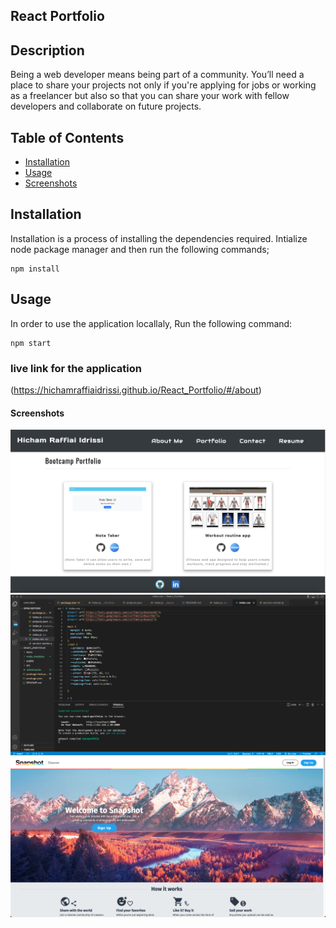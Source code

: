 ## React Portfolio
  

## Description
Being a web developer means being part of a community. You’ll need a place to share your projects not only if you're applying for jobs or working as a freelancer but also so that you can share your work with fellow developers and collaborate on future projects.

## Table of Contents

* [Installation](##Installation)
* [Usage](##Usage)
* [Screenshots](##Screenshots)

## Installation

Installation is a process of installing the dependencies required.
Intialize node package manager and then run the following commands;  
```script
npm install
```  
## Usage

 In order to use the application locallaly, Run the following command:  
```script
npm start
```  
### live link for the application

(https://hichamraffiaidrissi.github.io/React_Portfolio/#/about) 
#### Screenshots

![Screenshots](./src/images/screenshot_1.png)
![Screenshots](./src/images/screenshot_2.png)
![Screenshots](./src/images/screenshot_3.png)

  
